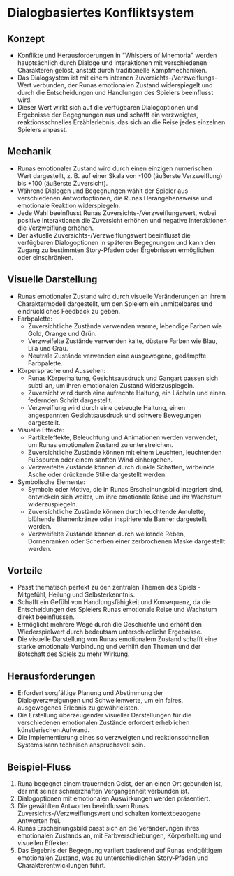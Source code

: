# Dialogbasiertes Konfliktsystem

## Konzept
- Konflikte und Herausforderungen in "Whispers of Mnemoria" werden hauptsächlich durch Dialoge und Interaktionen mit verschiedenen Charakteren gelöst, anstatt durch traditionelle Kampfmechaniken.
- Das Dialogsystem ist mit einem internen Zuversichts-/Verzweiflungs-Wert verbunden, der Runas emotionalen Zustand widerspiegelt und durch die Entscheidungen und Handlungen des Spielers beeinflusst wird.
- Dieser Wert wirkt sich auf die verfügbaren Dialogoptionen und Ergebnisse der Begegnungen aus und schafft ein verzweigtes, reaktionsschnelles Erzählerlebnis, das sich an die Reise jedes einzelnen Spielers anpasst.

## Mechanik
- Runas emotionaler Zustand wird durch einen einzigen numerischen Wert dargestellt, z. B. auf einer Skala von -100 (äußerste Verzweiflung) bis +100 (äußerste Zuversicht).
- Während Dialogen und Begegnungen wählt der Spieler aus verschiedenen Antwortoptionen, die Runas Herangehensweise und emotionale Reaktion widerspiegeln.
- Jede Wahl beeinflusst Runas Zuversichts-/Verzweiflungswert, wobei positive Interaktionen die Zuversicht erhöhen und negative Interaktionen die Verzweiflung erhöhen.
- Der aktuelle Zuversichts-/Verzweiflungswert beeinflusst die verfügbaren Dialogoptionen in späteren Begegnungen und kann den Zugang zu bestimmten Story-Pfaden oder Ergebnissen ermöglichen oder einschränken.

## Visuelle Darstellung
- Runas emotionaler Zustand wird durch visuelle Veränderungen an ihrem Charaktermodell dargestellt, um den Spielern ein unmittelbares und eindrückliches Feedback zu geben.
- Farbpalette:
  - Zuversichtliche Zustände verwenden warme, lebendige Farben wie Gold, Orange und Grün.
  - Verzweifelte Zustände verwenden kalte, düstere Farben wie Blau, Lila und Grau.
  - Neutrale Zustände verwenden eine ausgewogene, gedämpfte Farbpalette.
- Körpersprache und Aussehen:
  - Runas Körperhaltung, Gesichtsausdruck und Gangart passen sich subtil an, um ihren emotionalen Zustand widerzuspiegeln.
  - Zuversicht wird durch eine aufrechte Haltung, ein Lächeln und einen federnden Schritt dargestellt.
  - Verzweiflung wird durch eine gebeugte Haltung, einen angespannten Gesichtsausdruck und schwere Bewegungen dargestellt.
- Visuelle Effekte:
  - Partikeleffekte, Beleuchtung und Animationen werden verwendet, um Runas emotionalen Zustand zu unterstreichen.
  - Zuversichtliche Zustände können mit einem Leuchten, leuchtenden Fußspuren oder einem sanften Wind einhergehen.
  - Verzweifelte Zustände können durch dunkle Schatten, wirbelnde Asche oder drückende Stille dargestellt werden.
- Symbolische Elemente:
  - Symbole oder Motive, die in Runas Erscheinungsbild integriert sind, entwickeln sich weiter, um ihre emotionale Reise und ihr Wachstum widerzuspiegeln.
  - Zuversichtliche Zustände können durch leuchtende Amulette, blühende Blumenkränze oder inspirierende Banner dargestellt werden.
  - Verzweifelte Zustände können durch welkende Reben, Dornenranken oder Scherben einer zerbrochenen Maske dargestellt werden.
  
## Vorteile
- Passt thematisch perfekt zu den zentralen Themen des Spiels - Mitgefühl, Heilung und Selbsterkenntnis.
- Schafft ein Gefühl von Handlungsfähigkeit und Konsequenz, da die Entscheidungen des Spielers Runas emotionale Reise und Wachstum direkt beeinflussen.
- Ermöglicht mehrere Wege durch die Geschichte und erhöht den Wiederspielwert durch bedeutsam unterschiedliche Ergebnisse.
- Die visuelle Darstellung von Runas emotionalem Zustand schafft eine starke emotionale Verbindung und verhilft den Themen und der Botschaft des Spiels zu mehr Wirkung.

## Herausforderungen
- Erfordert sorgfältige Planung und Abstimmung der Dialogverzweigungen und Schwellenwerte, um ein faires, ausgewogenes Erlebnis zu gewährleisten.
- Die Erstellung überzeugender visueller Darstellungen für die verschiedenen emotionalen Zustände erfordert erheblichen künstlerischen Aufwand.
- Die Implementierung eines so verzweigten und reaktionsschnellen Systems kann technisch anspruchsvoll sein.

## Beispiel-Fluss
1. Runa begegnet einem trauernden Geist, der an einen Ort gebunden ist, der mit seiner schmerzhaften Vergangenheit verbunden ist.
2. Dialogoptionen mit emotionalen Auswirkungen werden präsentiert.
3. Die gewählten Antworten beeinflussen Runas Zuversichts-/Verzweiflungswert und schalten kontextbezogene Antworten frei.
4. Runas Erscheinungsbild passt sich an die Veränderungen ihres emotionalen Zustands an, mit Farbverschiebungen, Körperhaltung und visuellen Effekten.
5. Das Ergebnis der Begegnung variiert basierend auf Runas endgültigem emotionalen Zustand, was zu unterschiedlichen Story-Pfaden und Charakterentwicklungen führt.
